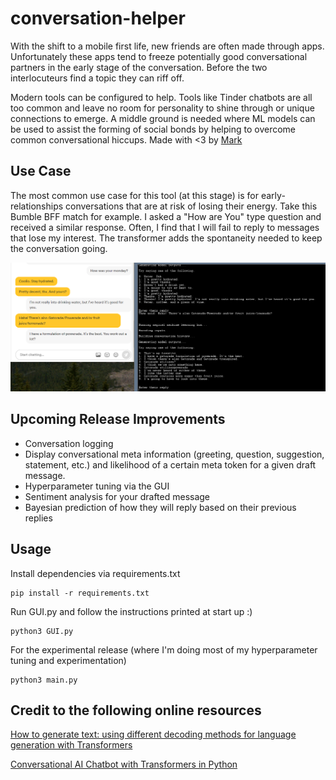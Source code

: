 # conversation-helper

With the shift to a mobile first life, new friends are often made through apps. Unfortunately these apps tend to freeze potentially
good conversational partners in the early stage of the conversation. Before the two interlocuteurs find a topic they can riff off. 

Modern tools can be configured to help. Tools like Tinder chatbots are all too common and leave no room for personality to shine through or unique connections to emerge. A middle ground is needed where ML models can be used to assist the forming of social bonds by helping to overcome common conversational hiccups. Made with <3 by [Mark](https://www.markmusil.com/)

## Use Case

The most common use case for this tool (at this stage) is for early-relationships conversations that are at risk of losing their energy. Take this Bumble BFF match for example. I asked a "How are You" type question and received a similar response. Often, I find that I will fail to reply to messages that lose my interest. The transformer adds the spontaneity needed to keep the conversation going. 


![bumble](media/bumble.png)

## Upcoming Release Improvements
* Conversation logging
* Display conversational meta information (greeting, question, suggestion, statement, etc.) and likelihood of a certain meta token for a given draft message. 
* Hyperparameter tuning via the GUI
* Sentiment analysis for your drafted message
* Bayesian prediction of how they will reply based on their previous replies 

## Usage

Install dependencies via requirements.txt

```
pip install -r requirements.txt
```

Run GUI.py and follow the instructions printed at start up :)

```
python3 GUI.py
```

For the experimental release (where I'm doing most of my hyperparameter tuning and experimentation)

```
python3 main.py
```
## Credit to the following online resources

[How to generate text: using different decoding methods for language generation with Transformers](https://huggingface.co/blog/how-to-generate)

[Conversational AI Chatbot with Transformers in Python](https://www.thepythoncode.com/article/conversational-ai-chatbot-with-huggingface-transformers-in-python)
